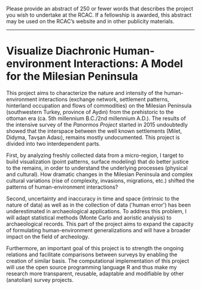 Please provide an abstract of 250 or fewer words that describes the project you
wish to undertake at the RCAC. If a fellowship is awarded, this abstract may be
used on the RCAC’s website and in other publicity materials.

--------------------------------------------------------------------------------

# Visualize Diachronic Human-environment Interactions: A Model for the Milesian Peninsula

This project aims to characterize the nature and intensity of the
human-environment interactions (exchange network, settlement patterns,
hinterland occupation and flows of commodities) on the Milesian Peninsula
(southwestern Turkey, province of Aydın) from the prehistoric to the ottoman
era (ca. 5th millennium B.C./2nd millennium A.D.). The results of the
intensive survey of the *Panormos Project* started in 2015 undoubtedly showed
that the interspace between the well known settlements (Milet, Didyma, Tavşan
Adası), remains mostly undocumented. This project is divided into two
interdependent parts.

First, by analyzing freshly collected data from a micro-region, I target to
build visualization (point patterns, surface modeling)  that do better justice
to the remains, in order to understand the underlying processes (physical and
cultural). How dramatic changes in the Milesian Peninsula  and complex cultural
variations (rise of complexity, invasions, migrations, etc.) shifted the
patterns of human-environment interactions?

Second, uncertainty and inaccuracy in time and space (intrinsic to the nature of
data) as well as in the collection of data ('human error') has been
underestimated in archaeological applications. To address this problem, I will
adapt statistical methods (Monte Carlo and aoristic analysis) to archaeological
records. This part of the project aims to expand the capacity of formulating
human-environment generalizations and will have a broader impact on the field of
archeology.

Furthermore, an important goal of this project is to strength the ongoing
relations and facilitate comparisons between surveys by enabling the creation of
similar basis. The computational implementation of this project will use the
open source programming language R and thus make my research more  transparent,
reusable, adaptable and modifiable by other (anatolian) survey projects.  

